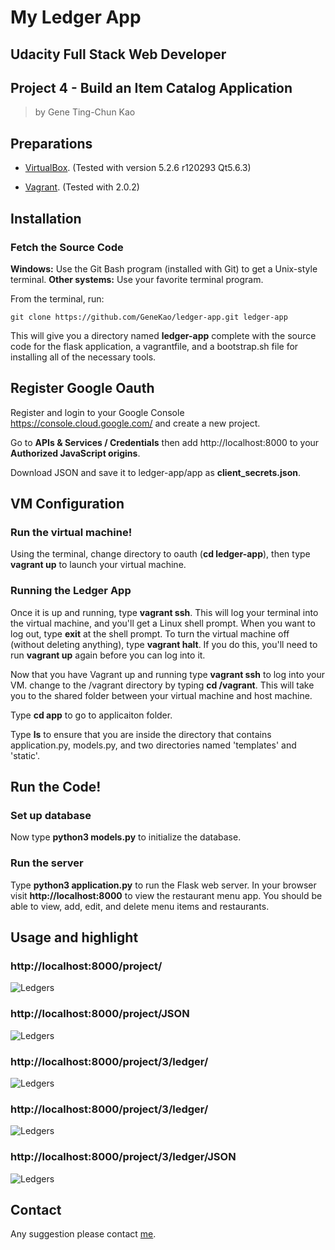 
# My Ledger App 

## Udacity Full Stack Web Developer
## Project 4 - Build an Item Catalog Application

>by Gene Ting-Chun Kao




## Preparations

- [VirtualBox](https://www.virtualbox.org/wiki/Downloads). 
(Tested with version 5.2.6 r120293 Qt5.6.3)

- [Vagrant](https://www.vagrantup.com/downloads.html). 
(Tested with 2.0.2)


## Installation

### Fetch the Source Code

**Windows:** Use the Git Bash program (installed with Git) to get a Unix-style
terminal. 
**Other systems:** Use your favorite terminal program.

From the terminal, run:

    git clone https://github.com/GeneKao/ledger-app.git ledger-app

This will give you a directory named **ledger-app** complete with the source
code for the flask application, a vagrantfile, and a bootstrap.sh file for
installing all of the necessary tools. 


## Register Google Oauth

Register and login to your Google Console https://console.cloud.google.com/ and
create a new project. 

Go to **APIs & Services / Credentials** then add http://localhost:8000 to your
**Authorized JavaScript origins**. 

Download JSON and save it to ledger-app/app as **client_secrets.json**. 


## VM Configuration

### Run the virtual machine!

Using the terminal, change directory to oauth (**cd ledger-app**), then type
**vagrant up** to launch your virtual machine. 

### Running the Ledger App
Once it is up and running, type **vagrant ssh**. This will log your terminal
into the virtual machine, and you'll get a Linux shell prompt. When you want to
log out, type **exit** at the shell prompt. 
To turn the virtual machine off (without deleting anything), type **vagrant
halt**. 
If you do this, you'll need to run **vagrant up** again before you can log into it.


Now that you have Vagrant up and running type **vagrant ssh** to log into your
VM. change to the /vagrant directory by typing **cd /vagrant**. 
This will take you to the shared folder between your virtual machine and host
machine.

Type **cd app** to go to applicaiton folder. 

Type **ls** to ensure that you are inside the directory that contains
application.py, models.py, and two directories named 'templates' and 'static'. 


## Run the Code! 

### Set up database 

Now type **python3 models.py** to initialize the database.

### Run the server 

Type **python3 application.py** to run the Flask web server. In your browser
visit **http://localhost:8000** to view the restaurant menu app.  You should be
able to view, add, edit, and delete menu items and restaurants. 


## Usage and highlight

### http://localhost:8000/project/

![Ledgers](/images/Projects.png)


### http://localhost:8000/project/JSON

![Ledgers](/images/ProjectsJSON.png)


### http://localhost:8000/project/3/ledger/

![Ledgers](/images/AddLedger.png)


### http://localhost:8000/project/3/ledger/

![Ledgers](/images/Ledgers.png)


### http://localhost:8000/project/3/ledger/JSON

![Ledgers](/images/LedgersJSON.png)




## Contact
Any suggestion please contact [me](https://github.com/GeneKao).

